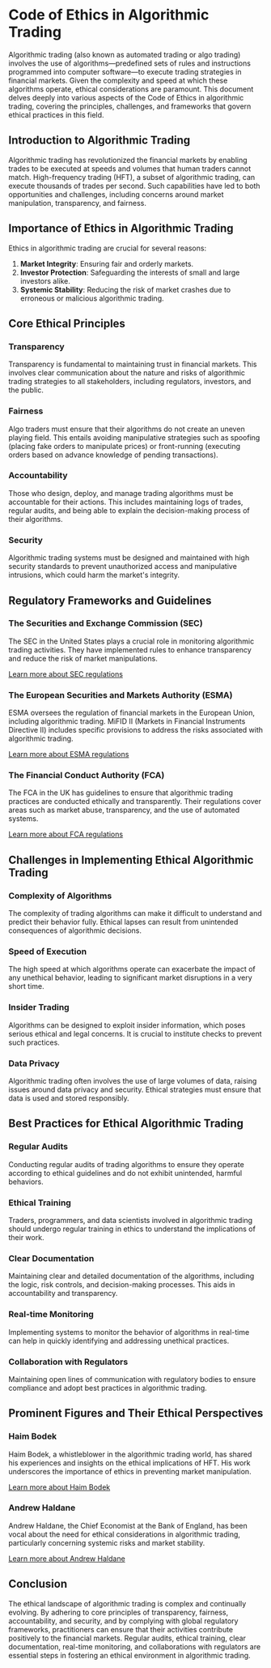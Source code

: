 # Code of Ethics in Algorithmic Trading

Algorithmic trading (also known as automated trading or algo trading) involves the use of algorithms—predefined sets of rules and instructions programmed into computer software—to execute trading strategies in financial markets. Given the complexity and speed at which these algorithms operate, ethical considerations are paramount. This document delves deeply into various aspects of the Code of Ethics in algorithmic trading, covering the principles, challenges, and frameworks that govern ethical practices in this field.

## Introduction to Algorithmic Trading

Algorithmic trading has revolutionized the financial markets by enabling trades to be executed at speeds and volumes that human traders cannot match. High-frequency trading (HFT), a subset of algorithmic trading, can execute thousands of trades per second. Such capabilities have led to both opportunities and challenges, including concerns around market manipulation, transparency, and fairness.

## Importance of Ethics in Algorithmic Trading

Ethics in algorithmic trading are crucial for several reasons:
1. **Market Integrity**: Ensuring fair and orderly markets.
2. **Investor Protection**: Safeguarding the interests of small and large investors alike.
3. **Systemic Stability**: Reducing the risk of market crashes due to erroneous or malicious algorithmic trading.

## Core Ethical Principles

### Transparency

Transparency is fundamental to maintaining trust in financial markets. This involves clear communication about the nature and risks of algorithmic trading strategies to all stakeholders, including regulators, investors, and the public.

### Fairness

Algo traders must ensure that their algorithms do not create an uneven playing field. This entails avoiding manipulative strategies such as spoofing (placing fake orders to manipulate prices) or front-running (executing orders based on advance knowledge of pending transactions).

### Accountability

Those who design, deploy, and manage trading algorithms must be accountable for their actions. This includes maintaining logs of trades, regular audits, and being able to explain the decision-making process of their algorithms.

### Security

Algorithmic trading systems must be designed and maintained with high security standards to prevent unauthorized access and manipulative intrusions, which could harm the market's integrity.

## Regulatory Frameworks and Guidelines

### The Securities and Exchange Commission (SEC)

The SEC in the United States plays a crucial role in monitoring algorithmic trading activities. They have implemented rules to enhance transparency and reduce the risk of market manipulations.

[Learn more about SEC regulations](https://www.sec.gov)

### The European Securities and Markets Authority (ESMA)

ESMA oversees the regulation of financial markets in the European Union, including algorithmic trading. MiFID II (Markets in Financial Instruments Directive II) includes specific provisions to address the risks associated with algorithmic trading.

[Learn more about ESMA regulations](https://www.esma.europa.eu)

### The Financial Conduct Authority (FCA)

The FCA in the UK has guidelines to ensure that algorithmic trading practices are conducted ethically and transparently. Their regulations cover areas such as market abuse, transparency, and the use of automated systems.

[Learn more about FCA regulations](https://www.fca.org.uk)

## Challenges in Implementing Ethical Algorithmic Trading

### Complexity of Algorithms

The complexity of trading algorithms can make it difficult to understand and predict their behavior fully. Ethical lapses can result from unintended consequences of algorithmic decisions.

### Speed of Execution

The high speed at which algorithms operate can exacerbate the impact of any unethical behavior, leading to significant market disruptions in a very short time.

### Insider Trading

Algorithms can be designed to exploit insider information, which poses serious ethical and legal concerns. It is crucial to institute checks to prevent such practices.

### Data Privacy

Algorithmic trading often involves the use of large volumes of data, raising issues around data privacy and security. Ethical strategies must ensure that data is used and stored responsibly.

## Best Practices for Ethical Algorithmic Trading

### Regular Audits

Conducting regular audits of trading algorithms to ensure they operate according to ethical guidelines and do not exhibit unintended, harmful behaviors.

### Ethical Training

Traders, programmers, and data scientists involved in algorithmic trading should undergo regular training in ethics to understand the implications of their work.

### Clear Documentation

Maintaining clear and detailed documentation of the algorithms, including the logic, risk controls, and decision-making processes. This aids in accountability and transparency.

### Real-time Monitoring

Implementing systems to monitor the behavior of algorithms in real-time can help in quickly identifying and addressing unethical practices.

### Collaboration with Regulators

Maintaining open lines of communication with regulatory bodies to ensure compliance and adopt best practices in algorithmic trading.

## Prominent Figures and Their Ethical Perspectives

### Haim Bodek

Haim Bodek, a whistleblower in the algorithmic trading world, has shared his experiences and insights on the ethical implications of HFT. His work underscores the importance of ethics in preventing market manipulation.

[Learn more about Haim Bodek](https://haimbodek.org)

### Andrew Haldane

Andrew Haldane, the Chief Economist at the Bank of England, has been vocal about the need for ethical considerations in algorithmic trading, particularly concerning systemic risks and market stability.

[Learn more about Andrew Haldane](https://www.bankofengland.co.uk)

## Conclusion

The ethical landscape of algorithmic trading is complex and continually evolving. By adhering to core principles of transparency, fairness, accountability, and security, and by complying with global regulatory frameworks, practitioners can ensure that their activities contribute positively to the financial markets. Regular audits, ethical training, clear documentation, real-time monitoring, and collaborations with regulators are essential steps in fostering an ethical environment in algorithmic trading.

```